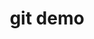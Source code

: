---
title: "git demo"
tools: [github, html]
description: "demo for markdown"
layout: 
permalink: 
---